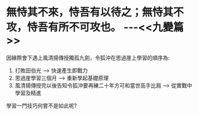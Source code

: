 # 無恃其不來，恃吾有以待之；無恃其不攻，恃吾有所不可攻也。                                     ---<<九變篇>>

因緣際會下遇上風清揚傳授獨孤九劍，令狐沖在思過崖上學習的順序為:

1. 打敗田伯光 --> 快速產生即戰力
2. 思過崖學習三個月 --> 重新學起基礎原理
3. 風清揚傳授完以後告知令狐沖要再練二十年方可和當世高手比肩 --> 從實戰中學習及精進

學習一門技巧何嘗不是如此呢?

